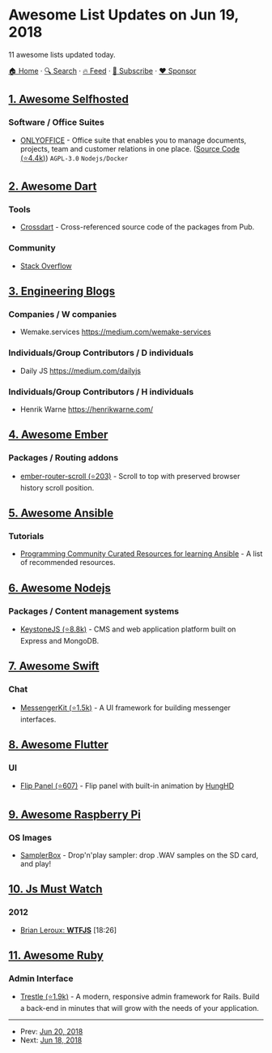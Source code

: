 # Awesome List Updates on Jun 19, 2018

11 awesome lists updated today.

[🏠 Home](/README.md) · [🔍 Search](https://www.trackawesomelist.com/search/) · [🔥 Feed](https://www.trackawesomelist.com/rss.xml) · [📮 Subscribe](https://trackawesomelist.us17.list-manage.com/subscribe?u=d2f0117aa829c83a63ec63c2f&id=36a103854c) · [❤️  Sponsor](https://github.com/sponsors/theowenyoung)



## [1. Awesome Selfhosted](/content/awesome-selfhosted/awesome-selfhosted/README.md)

### Software / Office Suites

*   [ONLYOFFICE](https://helpcenter.onlyoffice.com/faq/server-opensource.aspx) - Office suite that enables you to manage documents, projects, team and customer relations in one place. ([Source Code (⭐4.4k)](https://github.com/ONLYOFFICE/DocumentServer)) `AGPL-3.0` `Nodejs/Docker`

## [2. Awesome Dart](/content/yissachar/awesome-dart/README.md)

### Tools

*   [Crossdart](https://crossdart.info) - Cross-referenced source code of the packages from Pub.

### Community

*   [Stack Overflow](https://stackoverflow.com/tags/dart)

## [3. Engineering Blogs](/content/kilimchoi/engineering-blogs/README.md)

### Companies / W companies

*   Wemake.services <https://medium.com/wemake-services>

### Individuals/Group Contributors / D individuals

*   Daily JS <https://medium.com/dailyjs>

### Individuals/Group Contributors / H individuals

*   Henrik Warne <https://henrikwarne.com/>

## [4. Awesome Ember](/content/ember-community-russia/awesome-ember/README.md)

### Packages / Routing addons

*   [ember-router-scroll (⭐203)](https://github.com/dollarshaveclub/ember-router-scroll) - Scroll to top with preserved browser history scroll position.

## [5. Awesome Ansible](/content/ansible-community/awesome-ansible/README.md)

### Tutorials

*   [Programming Community Curated Resources for learning Ansible](https://hackr.io/tutorials/learn-ansible) - A list of recommended resources.

## [6. Awesome Nodejs](/content/sindresorhus/awesome-nodejs/README.md)

### Packages / Content management systems

*   [KeystoneJS (⭐8.8k)](https://github.com/keystonejs/keystone) - CMS and web application platform built on Express and MongoDB.

## [7. Awesome Swift](/content/matteocrippa/awesome-swift/README.md)

### Chat

*   [MessengerKit (⭐1.5k)](https://github.com/steve228uk/MessengerKit) - A UI framework for building messenger interfaces.

## [8. Awesome Flutter](/content/Solido/awesome-flutter/README.md)

### UI

*   [Flip Panel (⭐607)](https://github.com/hnvn/flutter_flip_panel) <!--stargazers:hnvn/flutter_flip_panel--> - Flip panel with built-in animation by [HungHD](https://github.com/hnvn)

## [9. Awesome Raspberry Pi](/content/thibmaek/awesome-raspberry-pi/README.md)

### OS Images

*   [SamplerBox](http://www.samplerbox.org/makeitsoftware) - Drop'n'play sampler: drop .WAV samples on the SD card, and play!

## [10. Js Must Watch](/content/bolshchikov/js-must-watch/README.md)

### 2012

*   [Brian Leroux: **WTFJS**](https://www.youtube.com/watch?v=et8xNAc2ic8) \[18:26]

## [11. Awesome Ruby](/content/markets/awesome-ruby/README.md)

### Admin Interface

*   [Trestle (⭐1.9k)](https://github.com/TrestleAdmin/trestle) - A modern, responsive admin framework for Rails. Build a back-end in minutes that will grow with the needs of your application.

---

- Prev: [Jun 20, 2018](/content/2018/06/20/README.md)
- Next: [Jun 18, 2018](/content/2018/06/18/README.md)